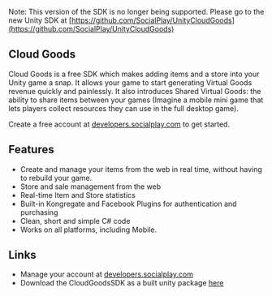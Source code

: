Note: This version of the SDK is no longer being supported.  Please go to the new Unity SDK at [https://github.com/SocialPlay/UnityCloudGoods](https://github.com/SocialPlay/UnityCloudGoods)

## Cloud Goods

Cloud Goods is a free SDK which makes adding items and a store into your Unity game a snap. It allows your game to start generating Virtual Goods revenue quickly and painlessly. It also introduces Shared Virtual Goods: the ability to share items between your games (Imagine a mobile mini game that lets players collect resources they can use in the full desktop game).

Create a free account at [developers.socialplay.com](http://developers.socialplay.com) to get started.

## Features

+ Create and manage your items from the web in real time, without having to rebuild your game.
+ Store and sale management from the web
+ Real-time Item and Store statistics
+ Built-in Kongregate and Facebook Plugins for authentication and purchasing
+ Clean, short and simple C# code
+ Works on all platforms, including Mobile.

## Links
+ Manage your account at [developers.socialplay.com](http://developers.socialplay.com)
+ Download the CloudGoodsSDK as a built unity package [here](http://socialplay.blob.core.windows.net/sdk/CloudGoodsSDK.unitypackage)
